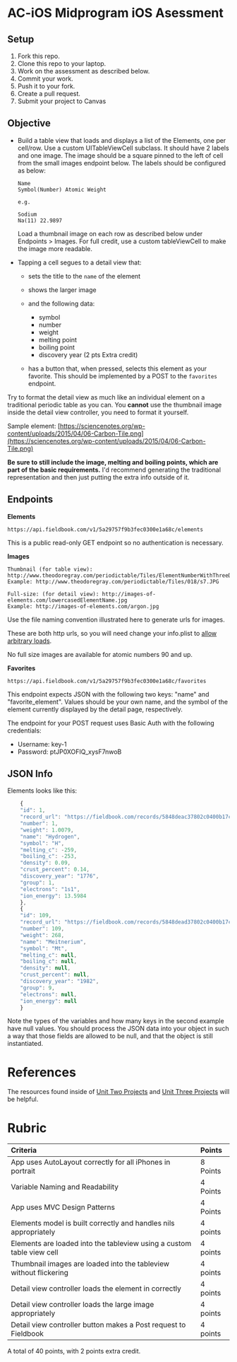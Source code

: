 # AC-iOS Midprogram iOS Asessment

## Setup

1. Fork this repo.
1. Clone this repo to your laptop.
1. Work on the assessment as described below.
1. Commit your work.
1. Push it to your fork.
1. Create a pull request.
1. Submit your project to Canvas

## Objective

* Build a table view that loads and displays a list of the Elements, one per cell/row. Use a custom UITableViewCell subclass.  It should have 2 labels and one image.  The image should be a square pinned to the left of cell from the small images endpoint below.  The labels should be configured as below:

    ```
    Name
    Symbol(Number) Atomic Weight

    e.g.

    Sodium
    Na(11) 22.9897
    ```
    
    Load a thumbnail image on each row as described below under Endpoints > Images.  For full credit, use a custom tableViewCell to make the image more readable.
    
* Tapping a cell segues to a detail view that:
    * sets the title to the ```name``` of the element
    * shows the larger image 
    * and the following data:
        * symbol
        * number
        * weight
        * melting point
        * boiling point
        * discovery year (2 pts Extra credit)

    * has a button that, when pressed, selects this element as your favorite. This
    should be implemented by a POST to the ```favorites``` endpoint.


Try to format the detail view as much like an individual element on a traditional periodic table as you can. You **cannot** use the thumbnail image inside the detail view controller, you need to format it yourself.

Sample element: [https://sciencenotes.org/wp-content/uploads/2015/04/06-Carbon-Tile.png](https://sciencenotes.org/wp-content/uploads/2015/04/06-Carbon-Tile.png)

**Be sure to still include the image, melting and boiling points, which are part of the basic requirements.**   I'd recommend generating the traditional representation and then just putting the extra info outside of it.
## Endpoints

**Elements**

```
https://api.fieldbook.com/v1/5a29757f9b3fec0300e1a68c/elements
```

This is a public read-only GET endpoint so no authentication is necessary.

**Images**

```
Thumbnail (for table view): http://www.theodoregray.com/periodictable/Tiles/ElementNumberWithThreeDigits/s7.JPG
Example: http://www.theodoregray.com/periodictable/Tiles/018/s7.JPG

Full-size: (for detail view): http://images-of-elements.com/lowercasedElementName.jpg
Example: http://images-of-elements.com/argon.jpg
```

Use the file naming convention illustrated here to generate urls for images.

These are both http urls, so you will need change your info.plist to [allow arbitrary loads](https://stackoverflow.com/questions/31254725/transport-security-has-blocked-a-cleartext-http).

No full size images are available for atomic numbers 90 and up.

**Favorites**

```
https://api.fieldbook.com/v1/5a29757f9b3fec0300e1a68c/favorites
```

This endpoint expects JSON with the following two keys: "name" and "favorite_element".
Values should be your own name, and the symbol of the element currently displayed by the detail page, respectively.

The endpoint for your POST request uses Basic Auth with the following credentials:

- Username: key-1
- Password: ptJP0XOFIQ_xysF7nwoB


## JSON Info

Elements looks like this:

```javascript
    {
    "id": 1,
    "record_url": "https://fieldbook.com/records/5848deac37802c0400b17c6b",
    "number": 1,
    "weight": 1.0079,
    "name": "Hydrogen",
    "symbol": "H",
    "melting_c": -259,
    "boiling_c": -253,
    "density": 0.09,
    "crust_percent": 0.14,
    "discovery_year": "1776",
    "group": 1,
    "electrons": "1s1",
    "ion_energy": 13.5984
    },
    {
    "id": 109,
    "record_url": "https://fieldbook.com/records/5848dead37802c0400b17cd7",
    "number": 109,
    "weight": 268,
    "name": "Meitnerium",
    "symbol": "Mt",
    "melting_c": null,
    "boiling_c": null,
    "density": null,
    "crust_percent": null,
    "discovery_year": "1982",
    "group": 9,
    "electrons": null,
    "ion_energy": null
    }
```

Note the types of the variables and how many keys in the second example have null values. You should process the JSON data into your object in such a way that those fields are allowed to be null, and that the object is still instantiated.


# References

The resources found inside of [Unit Two Projects](https://github.com/C4Q/AC-iOS/blob/master/resources/unit2Projects.md) and [Unit Three Projects](https://github.com/C4Q/AC-iOS/blob/master/resources/Unit3Projects.md) will be helpful.


# Rubric

Criteria | Points
:---|:---
App uses AutoLayout correctly for all iPhones in portrait | 8 Points
Variable Naming and Readability | 4 Points
App uses MVC Design Patterns | 4 Points
Elements model is built correctly and handles nils appropriately | 4 points
Elements are loaded into the tableview using a custom table view cell | 4 points
Thumbnail images are loaded into the tableview without flickering | 4 points
Detail view controller loads the element in correctly | 4 points
Detail view controller loads the large image appropriately | 4 points
Detail view controller button makes a Post request to Fieldbook | 4 points


A total of 40 points, with 2 points extra credit.
